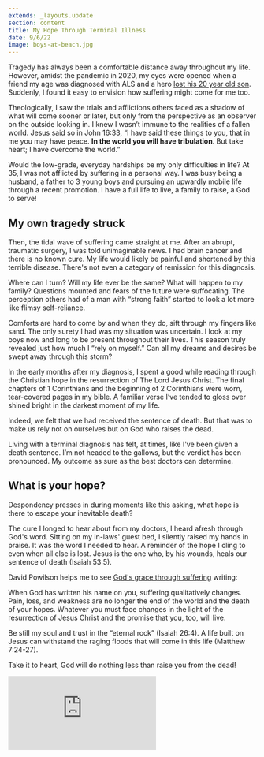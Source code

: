 ```yaml
---
extends: _layouts.update
section: content
title: My Hope Through Terminal Illness
date: 9/6/22
image: boys-at-beach.jpg
---
```


Tragedy has always been a comfortable distance away throughout my life. However, amidst the pandemic in 2020, my eyes were opened when a friend my age was diagnosed with ALS and a hero <a class="text-yellow-500" href="https://www.challies.com/articles/my-son-my-dear-son-has-gone-to-be-with-the-lord/">lost his 20 year old son</a>. Suddenly, I found it easy to envision how suffering might come for me too.

Theologically, I saw the trials and afflictions others faced as a shadow of what will come sooner or later, but only from the perspective as an observer on the outside looking in. I knew I wasn’t immune to the realities of a fallen world. Jesus said so in John 16:33, “I have said these things to you, that in me you may have peace. <b b class="font-semibold">In the world you will have tribulation</b>. But take heart; I have overcome the world.”

Would the low-grade, everyday hardships be my only difficulties in life? At 35, I was not afflicted by suffering in a personal way. I was busy being a husband, a father to 3 young boys and pursuing an upwardly mobile life through a recent promotion. I have a full life to live, a family to raise, a God to serve!

## My own tragedy struck

Then, the tidal wave of suffering came straight at me. After an abrupt, traumatic surgery, I was told unimaginable news. I had brain cancer and there is no known cure. My life would likely be painful and shortened by this terrible disease. There's not even a category of remission for this diagnosis.

Where can I turn? Will my life ever be the same? What will happen to my family? Questions mounted and fears of the future were suffocating. The perception others had of a man with “strong faith” started to look a lot more like flimsy self-reliance.

Comforts are hard to come by and when they do, sift through my fingers like sand. The only surety I had was my situation was uncertain. I look at my boys now and long to be present throughout their lives. This season truly revealed just how much I “rely on myself.” Can all my dreams and desires be swept away through this storm?

In the early months after my diagnosis, I spent a good while reading through the Christian hope in the resurrection of The Lord Jesus Christ. The final chapters of 1 Corinthians and the beginning of 2 Corinthians were worn, tear-covered pages in my bible. A familiar verse I’ve tended to gloss over shined bright in the darkest moment of my life.

<x-blockquote class="font-mono" cite="https://www.esv.org/2+Corinthians+1:9" caption="2 Corinthians 1:9">
    <div>Indeed, we felt that we had received the sentence of death. But that was to make us rely not on ourselves but on God who raises the dead.</div>
</x-blockquote>

Living with a terminal diagnosis has felt, at times, like I've been given a death sentence. I’m not headed to the gallows, but the verdict has been pronounced. My outcome as sure as the best doctors can determine.

<h2>What is your hope?</h2>

Despondency presses in during moments like this asking, what hope is there to escape your inevitable death?

The cure I longed to hear about from my doctors, I heard afresh through God's word. Sitting on my in-laws' guest bed, I silently raised my hands in praise. It was the word I needed to hear. A reminder of the hope I cling to even when all else is lost. Jesus is the one who, by his wounds, heals our sentence of death (Isaiah 53:5).

David Powilson helps me to see <a href="https://www.crossway.org/books/gods-grace-in-your-suffering-tpb/" class="text-yellow-500">God's grace through suffering</a> writing:

<x-blockquote class="font-mono" cite="https://www.crossway.org/books/gods-grace-in-your-suffering-tpb/" caption="David Powilson">
    <div>When God has written his name on you, suffering qualitatively changes. Pain, loss, and weakness are no longer the end of the world and the death of your hopes. Whatever you must face changes in the light of the resurrection of Jesus Christ and the promise that you, too, will live.</div>
</x-blockquote>

Be still my soul and trust in the “eternal rock” (Isaiah 26:4). A life built on Jesus can withstand the raging floods that will come in this life (Matthew 7:24-27).

Take it to heart, God will do nothing less than raise you from the dead!

<iframe class="w-full aspect-video" src="https://www.youtube.com/embed/ZgIBb-pwyrg" frameborder="0" allow="accelerometer; autoplay; clipboard-write; encrypted-media; gyroscope; picture-in-picture" allowfullscreen></iframe>
